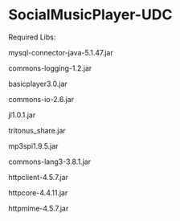 # SocialMusicPlayer-UDC


Required Libs:

mysql-connector-java-5.1.47.jar

commons-logging-1.2.jar

basicplayer3.0.jar

commons-io-2.6.jar

jl1.0.1.jar

tritonus_share.jar

mp3spi1.9.5.jar

commons-lang3-3.8.1.jar

httpclient-4.5.7.jar

httpcore-4.4.11.jar

httpmime-4.5.7.jar
